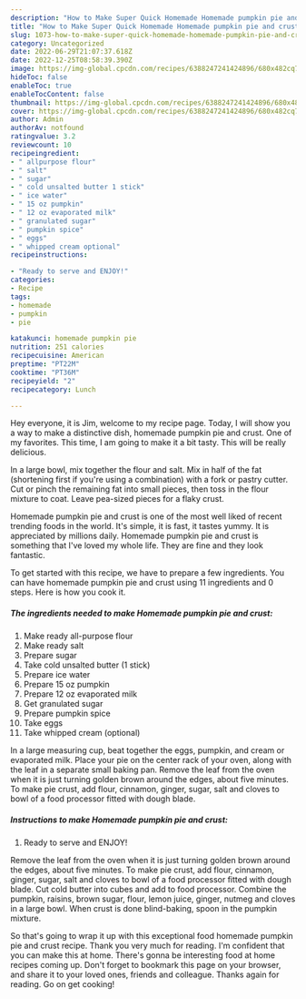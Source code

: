 ```yaml
---
description: "How to Make Super Quick Homemade Homemade pumpkin pie and crust"
title: "How to Make Super Quick Homemade Homemade pumpkin pie and crust"
slug: 1073-how-to-make-super-quick-homemade-homemade-pumpkin-pie-and-crust
category: Uncategorized
date: 2022-06-29T21:07:37.618Z
date: 2022-12-25T08:58:39.390Z
image: https://img-global.cpcdn.com/recipes/6388247241424896/680x482cq70/homemade-pumpkin-pie-and-crust-recipe-main-photo.jpg
hideToc: false
enableToc: true
enableTocContent: false
thumbnail: https://img-global.cpcdn.com/recipes/6388247241424896/680x482cq70/homemade-pumpkin-pie-and-crust-recipe-main-photo.jpg
cover: https://img-global.cpcdn.com/recipes/6388247241424896/680x482cq70/homemade-pumpkin-pie-and-crust-recipe-main-photo.jpg
author: Admin
authorAv: notfound
ratingvalue: 3.2
reviewcount: 10
recipeingredient:
- " allpurpose flour"
- " salt"
- " sugar"
- " cold unsalted butter 1 stick"
- " ice water"
- " 15 oz pumpkin"
- " 12 oz evaporated milk"
- " granulated sugar"
- " pumpkin spice"
- " eggs"
- " whipped cream optional"
recipeinstructions:

- "Ready to serve and ENJOY!"
categories:
- Recipe
tags:
- homemade
- pumpkin
- pie

katakunci: homemade pumpkin pie 
nutrition: 251 calories
recipecuisine: American
preptime: "PT22M"
cooktime: "PT36M"
recipeyield: "2"
recipecategory: Lunch

---
```



Hey everyone, it is Jim, welcome to my recipe page. Today, I will show you a way to make a distinctive dish, homemade pumpkin pie and crust. One of my favorites. This time, I am going to make it a bit tasty. This will be really delicious.

In a large bowl, mix together the flour and salt. Mix in half of the fat (shortening first if you&#39;re using a combination) with a fork or pastry cutter. Cut or pinch the remaining fat into small pieces, then toss in the flour mixture to coat. Leave pea-sized pieces for a flaky crust.

Homemade pumpkin pie and crust is one of the most well liked of recent trending foods in the world. It's simple, it is fast, it tastes yummy. It is appreciated by millions daily. Homemade pumpkin pie and crust is something that I've loved my whole life. They are fine and they look fantastic.


To get started with this recipe, we have to prepare a few ingredients. You can have homemade pumpkin pie and crust using 11 ingredients and 0 steps. Here is how you cook it.

<!--inarticleads1-->

##### The ingredients needed to make Homemade pumpkin pie and crust:

1. Make ready  all-purpose flour
1. Make ready  salt
1. Prepare  sugar
1. Take  cold unsalted butter (1 stick)
1. Prepare  ice water
1. Prepare  15 oz pumpkin
1. Prepare  12 oz evaporated milk
1. Get  granulated sugar
1. Prepare  pumpkin spice
1. Take  eggs
1. Take  whipped cream (optional)


In a large measuring cup, beat together the eggs, pumpkin, and cream or evaporated milk. Place your pie on the center rack of your oven, along with the leaf in a separate small baking pan. Remove the leaf from the oven when it is just turning golden brown around the edges, about five minutes. To make pie crust, add flour, cinnamon, ginger, sugar, salt and cloves to bowl of a food processor fitted with dough blade. 

<!--inarticleads2-->

##### Instructions to make Homemade pumpkin pie and crust:


1. Ready to serve and ENJOY!

Remove the leaf from the oven when it is just turning golden brown around the edges, about five minutes. To make pie crust, add flour, cinnamon, ginger, sugar, salt and cloves to bowl of a food processor fitted with dough blade. Cut cold butter into cubes and add to food processor. Combine the pumpkin, raisins, brown sugar, flour, lemon juice, ginger, nutmeg and cloves in a large bowl. When crust is done blind-baking, spoon in the pumpkin mixture. 

So that's going to wrap it up with this exceptional food homemade pumpkin pie and crust recipe. Thank you very much for reading. I'm confident that you can make this at home. There's gonna be interesting food at home recipes coming up. Don't forget to bookmark this page on your browser, and share it to your loved ones, friends and colleague. Thanks again for reading. Go on get cooking!
